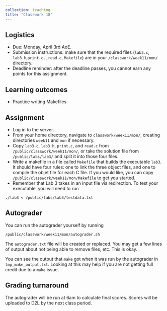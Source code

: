 ```yaml
---
collection: teaching
title: "Classwork 18"
---
```


## Logistics
* Due: Monday, April 3rd AoE.
* Submission instructions: make sure that the required files (`lab3.c`, `lab3.h`,`print.c.`, `read.c`, `Makefile`) are in your
	`/classwork/week11/mon/` directory.
* Deadline reminder: after the deadline passes, you cannot earn any points for
	this assignment.

## Learning outcomes
* Practice writing Makefiles

## Assignment

* Log in to the server.
* From your home directory, navigate to `classwork/week11/mon/`, creating directories `week11`
and `mon` if necessary.
* Copy `lab3.c`, `lab3.h`, `print.c`, and `read.c` from
	`/public/classwork/week11/mon/`, or take the solution file from
	`/public/labs/lab3/` and split it into those four files.
* Write a makefile in a file called `Makefile` that builds the executable
	`lab3`. It should have four rules: one to link the three object files, and
	one to compile the objet file for each C file. If you would like, you can
	copy `/public/classwork/week11/mon/Makefile` to get you started.
* Remember that Lab 3 takes in an input file via redirection. To test your
	executable, you will need to run
```
./lab3 < /public/labs/lab3/testdata.txt
```

## Autograder

You can run the autograder yourself by running
```
/public/classwork/week11/mon/autograder.sh
```
The `autograder.txt` file will be created or
replaced. You may get a few lines of output about not being able to remove
files, etc. This is okay.

You can see the output that `make` got when it was run by the autograder in `tmp_make_output.txt`. Looking at this may help if you are not getting full credit due to a `make` issue.

## Grading turnaround

The autograder will be run at 6am to calculate final scores. Scores will be
uploaded to D2L by the next class period.
